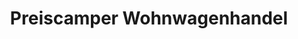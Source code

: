 ---
title: "Preiscamper Wohnwagenhandel"
url: /loeningen/preiscamper-wohnwagenhandel/
shop: Wohnwagen
---
